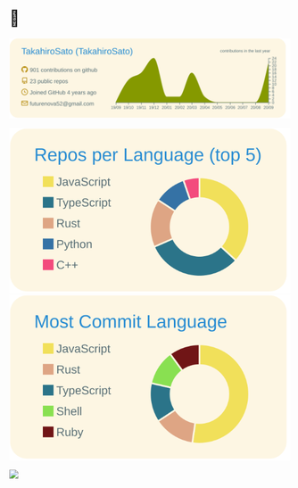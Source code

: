 # 🦀

![](https://raw.githubusercontent.com/TakahiroSato/TakahiroSato/master/profile-summary-card-output/solarized/0-profile-details.svg)


![](https://raw.githubusercontent.com/TakahiroSato/TakahiroSato/master/profile-summary-card-output/solarized/1-repos-per-language.svg)
![](https://raw.githubusercontent.com/TakahiroSato/TakahiroSato/master/profile-summary-card-output/solarized/2-most-commit-language.svg)

![](https://komarev.com/ghpvc/?username=TakahiroSato)
